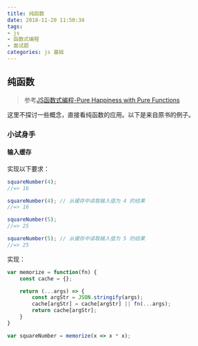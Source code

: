 ```yaml
---
title: 纯函数
date: 2018-11-20 11:50:34
tags: 
- js
- 函数式编程
- 面试题
categories: js 基础
---
```


## 纯函数

> 参考[JS函数式编程-Pure Happiness with Pure Functions](https://mostly-adequate.gitbooks.io/mostly-adequate-guide/ch03.html)

这里不探讨一些概念，直接看纯函数的应用。以下是来自原书的例子。

### 小试身手

#### 输入缓存

实现以下要求：

```javascript
squareNumber(4);
//=> 16

squareNumber(4); // 从缓存中读取输入值为 4 的结果
//=> 16

squareNumber(5);
//=> 25

squareNumber(5); // 从缓存中读取输入值为 5 的结果
//=> 25
```

实现：

```javascript
var memorize = function(fn) {
    const cache = {};

    return (...args) => {
        const argStr = JSON.stringify(args);
        cache[argStr] = cache[argStr] || fn(...args);
        return cache[argStr];
    }
}

var squareNumber = memorize(x => x * x);
```